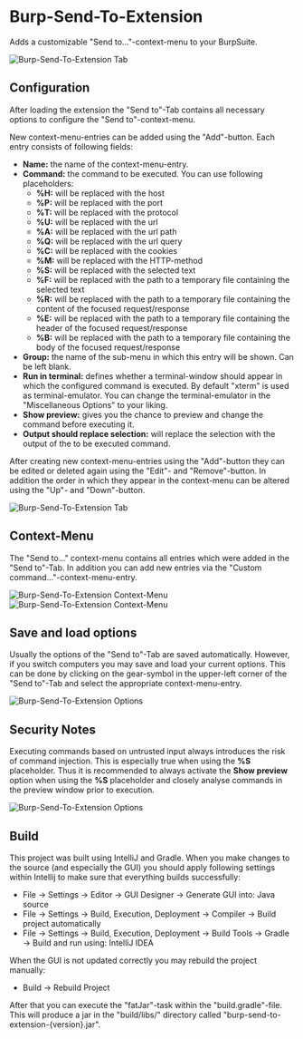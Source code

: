 # Burp-Send-To-Extension

Adds a customizable "Send to..."-context-menu to your BurpSuite.

![Burp-Send-To-Extension Tab](images/burp-send-to-extension-intro.png)

## Configuration

After loading the extension the "Send to"-Tab contains all necessary options to configure the "Send to"-context-menu. 

New context-menu-entries can be added using the "Add"-button. Each entry consists of following fields:
* **Name:** the name of the context-menu-entry.
* **Command:** the command to be executed. You can use following placeholders:
	* **%H:** will be replaced with the host
	* **%P:** will be replaced with the port
	* **%T:** will be replaced with the protocol
	* **%U:** will be replaced with the url
	* **%A:** will be replaced with the url path
	* **%Q:** will be replaced with the url query
	* **%C:** will be replaced with the cookies
	* **%M:** will be replaced with the HTTP-method
	* **%S:** will be replaced with the selected text
	* **%F:** will be replaced with the path to a temporary file containing the selected text
	* **%R:** will be replaced with the path to a temporary file containing the content of the focused request/response
	* **%E:** will be replaced with the path to a temporary file containing the header of the focused request/response
	* **%B:** will be replaced with the path to a temporary file containing the body of the focused request/response
* **Group:** the name of the sub-menu in which this entry will be shown. Can be left blank.
* **Run in terminal:** defines whether a terminal-window should appear in which the configured command is executed. By default "xterm" is used as terminal-emulator. You can change the terminal-emulator in the "Miscellaneous Options" to your liking.
* **Show preview:** gives you the chance to preview and change the command before executing it.
* **Output should replace selection:** will replace the selection with the output of the to be executed command.

After creating new context-menu-entries using the "Add"-button they can be edited or deleted again using the "Edit"- and "Remove"-button. In addition the order in which they appear in the context-menu can be altered using the "Up"- and "Down"-button.

![Burp-Send-To-Extension Tab](images/burp-send-to-extension-tab.png)

## Context-Menu

The "Send to..." context-menu contains all entries which were added in the "Send to"-Tab.
In addition you can add new entries via the "Custom command..."-context-menu-entry.

![Burp-Send-To-Extension Context-Menu](images/burp-send-to-extension-context-menu-repeater.png)
![Burp-Send-To-Extension Context-Menu](images/burp-send-to-extension-context-menu-target-sitemap.png)

## Save and load options

Usually the options of the "Send to"-Tab are saved automatically. However, if you switch computers you may save and load your current options. This can be done by clicking on the gear-symbol in the upper-left corner of the "Send to"-Tab and select the appropriate context-menu-entry.

![Burp-Send-To-Extension Options](images/burp-send-to-extension-options.png)

## Security Notes

Executing commands based on untrusted input always introduces the risk of command injection. This is especially true when using the **%S** placeholder. Thus it is recommended to always activate the **Show preview** option when using the **%S** placeholder and closely analyse commands in the preview window prior to execution.

![Burp-Send-To-Extension Options](images/burp-send-to-extension-forkbomb.png)

## Build

This project was built using IntelliJ and Gradle. When you make changes to the source (and especially the GUI) you should apply following settings within Intellij to make sure that everything builds successfully:
* File -> Settings -> Editor -> GUI Designer -> Generate GUI into: Java source
* File -> Settings -> Build, Execution, Deployment -> Compiler -> Build project automatically
* File -> Settings -> Build, Execution, Deployment -> Build Tools -> Gradle -> Build and run using: IntelliJ IDEA

When the GUI is not updated correctly you may rebuild the project manually:
* Build -> Rebuild Project

After that you can execute the "fatJar"-task within the "build.gradle"-file. This will produce a jar in the "build/libs/" directory called "burp-send-to-extension-{version}.jar".
